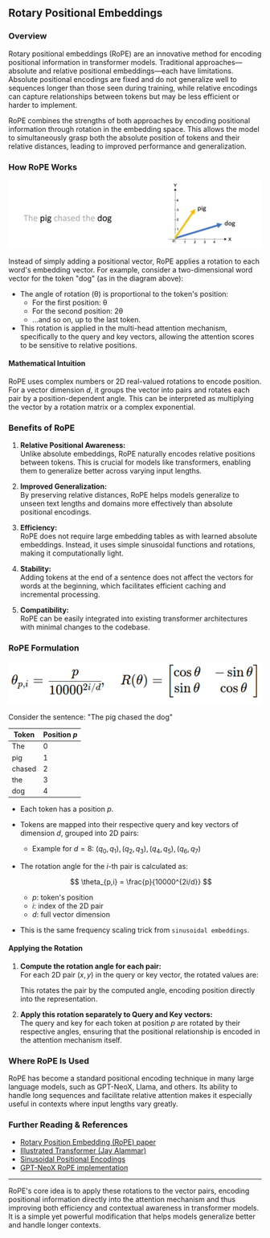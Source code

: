 ## Rotary Positional Embeddings

### Overview

Rotary positional embeddings (RoPE) are an innovative method for encoding positional information in transformer models. Traditional approaches—absolute and relative positional embeddings—each have limitations. Absolute positional encodings are fixed and do not generalize well to sequences longer than those seen during training, while relative encodings can capture relationships between tokens but may be less efficient or harder to implement.

RoPE combines the strengths of both approaches by encoding positional information through rotation in the embedding space. This allows the model to simultaneously grasp both the absolute position of tokens and their relative distances, leading to improved performance and generalization.

### How RoPE Works

![Output example:](../assets/rope_example.webp)

Instead of simply adding a positional vector, RoPE applies a rotation to each word's embedding vector. For example, consider a two-dimensional word vector for the token "dog" (as in the diagram above):

- The angle of rotation (θ) is proportional to the token's position:  
  - For the first position: θ  
  - For the second position: 2θ  
  - ...and so on, up to the last token.
- This rotation is applied in the multi-head attention mechanism, specifically to the query and key vectors, allowing the attention scores to be sensitive to relative positions.

#### Mathematical Intuition

RoPE uses complex numbers or 2D real-valued rotations to encode position. For a vector dimension $d$, it groups the vector into pairs and rotates each pair by a position-dependent angle. This can be interpreted as multiplying the vector by a rotation matrix or a complex exponential.

### Benefits of RoPE

1. **Relative Positional Awareness:**  
   Unlike absolute embeddings, RoPE naturally encodes relative positions between tokens. This is crucial for models like transformers, enabling them to generalize better across varying input lengths.

2. **Improved Generalization:**  
   By preserving relative distances, RoPE helps models generalize to unseen text lengths and domains more effectively than absolute positional encodings.

3. **Efficiency:**  
   RoPE does not require large embedding tables as with learned absolute embeddings. Instead, it uses simple sinusoidal functions and rotations, making it computationally light.

4. **Stability:**  
   Adding tokens at the end of a sentence does not affect the vectors for words at the beginning, which facilitates efficient caching and incremental processing.

5. **Compatibility:**  
   RoPE can be easily integrated into existing transformer architectures with minimal changes to the codebase.

### RoPE Formulation

![Output example:](../assets/RoPE-Theta-Rotation-Formula.png)

Consider the sentence: "The pig chased the dog"

| Token   | Position $p$ |
| ------- | ------------ |
| The     | 0            |
| pig     | 1            |
| chased  | 2            |
| the     | 3            |
| dog     | 4            |

- Each token has a position $p$.
- Tokens are mapped into their respective query and key vectors of dimension $d$, grouped into 2D pairs:
    - Example for $d = 8$: $(q_0, q_1), (q_2, q_3), (q_4, q_5), (q_6, q_7)$
- The rotation angle for the $i$-th pair is calculated as:

  $$
  \theta_{p,i} = \frac{p}{10000^{2i/d}}
  $$

  - $p$: token's position
  - $i$: index of the 2D pair
  - $d$: full vector dimension

- This is the same frequency scaling trick from `sinusoidal embeddings`.

#### Applying the Rotation

1. **Compute the rotation angle for each pair:**  
   For each 2D pair $(x, y)$ in the query or key vector, the rotated values are:
  
   This rotates the pair by the computed angle, encoding position directly into the representation.

2. **Apply this rotation separately to Query and Key vectors:**  
   The query and key for each token at position $p$ are rotated by their respective angles, ensuring that the positional relationship is encoded in the attention mechanism itself.

### Where RoPE Is Used

RoPE has become a standard positional encoding technique in many large language models, such as GPT-NeoX, Llama, and others. Its ability to handle long sequences and facilitate relative attention makes it especially useful in contexts where input lengths vary greatly.

### Further Reading & References

- [Rotary Position Embedding (RoPE) paper](https://arxiv.org/abs/2104.09864)
- [Illustrated Transformer (Jay Alammar)](https://jalammar.github.io/illustrated-transformer/)
- [Sinusoidal Positional Encodings](https://arxiv.org/abs/1706.03762)
- [GPT-NeoX RoPE implementation](https://github.com/EleutherAI/gpt-neox/blob/main/megatron/model/positional_embeddings.py)

---

RoPE's core idea is to apply these rotations to the vector pairs, encoding positional information directly into the attention mechanism and thus improving both efficiency and contextual awareness in transformer models. It is a simple yet powerful modification that helps models generalize better and handle longer contexts.

